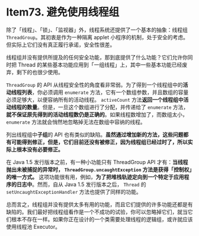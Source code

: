 # Item73. 避免使用线程组

除了「线程」、「锁」、「监视器」外，线程系统还提供了一个基本的抽象：线程组 `ThreadGroup`。其初衷是作为一种隔离 applet 小程序的机制，处于安全的考虑。但实际上它们没有真正履行承诺，安全性很差。



线程组并没有提供所提及的任何安全功能，那到底提供了什么功能？它们允许你同时把 Thread 的某些基本功能应用到「一组线程」上，其中一些基本功能已经废弃，剩下的也很少使用。



`ThreadGroup` 的 API 从线程安全性的角度看非常弱。为了得到一个线程组中的**活动线程列表**，你必须调用 `enumerate` 方法，它有一个数组参数，并且数组的容量必须足够大，以便容纳所有的活动线程。 `activeCount` 方法**返回一个线程组中活动线程的数量**。但是，一旦这个数组进行了分配，并传递给了 `enumerate` 方法，**就不保证原先得到的活动线程数仍是正确的**。如果线程数增加了，而数组太小， `enumerate` 方法就会悄然地忽略掉无法在数组中容纳的线程。

列出线程组中**子组**的 API 也有类似的缺陷。**虽然通过增加新的方法，这些问题都有可能得到修正，但是，它们目前还没有被修正，因为线程组已经过时了，所以实际上根本没有必要修正。**

在 Java 1.5 发行版本之前，有一种小功能只有 ThreadGroup API 才有：**当线程抛出未被捕捉的异常时， `ThreadGroup.uncaughtException` 方法是获得「控制权」的唯一方式。** 这项功能很有用，例如，**为了把堆栈轨迹定向到一个特定于应用程序的日志中**。然而，自从 Java 1.5 发行版本之后， `Thread` 的 `setUncaughtExceptionHandler` 方法也提供了同样的功能。

总而言之，线程组并没有提供太多有用的功能，而且它们提供的许多功能还都是有缺陷的。我们最好把线程组看作是一个不成功的试验，你可以忽略掉它们，就当它们根本不存在一样。如果你正在设计的一个类需要处理线程的逻辑组，或许就应该使用线程池 Executor。

